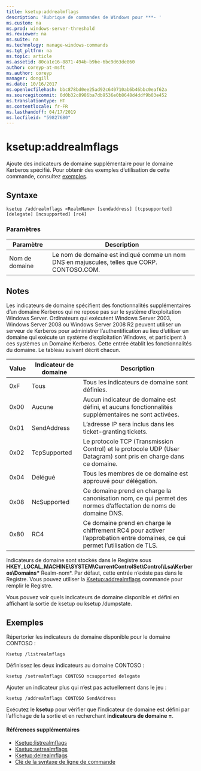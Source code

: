 ```yaml
---
title: ksetup:addrealmflags
description: 'Rubrique de commandes de Windows pour ***- '
ms.custom: na
ms.prod: windows-server-threshold
ms.reviewer: na
ms.suite: na
ms.technology: manage-windows-commands
ms.tgt_pltfrm: na
ms.topic: article
ms.assetid: 80ca1e16-8871-494b-b9be-6bc9d63de860
author: coreyp-at-msft
ms.author: coreyp
manager: dongill
ms.date: 10/16/2017
ms.openlocfilehash: bbc878bd0ee25ad92c640710ab6b46bbc0eaf62a
ms.sourcegitcommit: 0d0b32c8986ba7db9536e0b8648d4ddf9b03e452
ms.translationtype: HT
ms.contentlocale: fr-FR
ms.lasthandoff: 04/17/2019
ms.locfileid: "59827680"
---
```

# <a name="ksetupaddrealmflags"></a>ksetup:addrealmflags



Ajoute des indicateurs de domaine supplémentaire pour le domaine Kerberos spécifié. Pour obtenir des exemples d’utilisation de cette commande, consultez [exemples](#BKMK_Examples).

## <a name="syntax"></a>Syntaxe

```
ksetup /addrealmflags <RealmName> [sendaddress] [tcpsupported] [delegate] [ncsupported] [rc4]
```

### <a name="parameters"></a>Paramètres

|Paramètre|Description|
|---------|-----------|
|Nom de domaine|Le nom de domaine est indiqué comme un nom DNS en majuscules, telles que CORP. CONTOSO.COM.|

## <a name="remarks"></a>Notes

Les indicateurs de domaine spécifient des fonctionnalités supplémentaires d’un domaine Kerberos qui ne repose pas sur le système d’exploitation Windows Server. Ordinateurs qui exécutent Windows Server 2003, Windows Server 2008 ou Windows Server 2008 R2 peuvent utiliser un serveur de Kerberos pour administrer l’authentification au lieu d’utiliser un domaine qui exécute un système d’exploitation Windows, et participent à ces systèmes un Domaine Kerberos. Cette entrée établit les fonctionnalités du domaine. Le tableau suivant décrit chacun.

|Value|Indicateur de domaine|Description|
|-----|----------|-----------|
|0xF|Tous|Tous les indicateurs de domaine sont définies.|
|0x00|Aucune|Aucun indicateur de domaine est défini, et aucuns fonctionnalités supplémentaires ne sont activées.|
|0x01|SendAddress|L’adresse IP sera inclus dans les ticket-granting tickets.|
|0x02|TcpSupported|Le protocole TCP (Transmission Control) et le protocole UDP (User Datagram) sont pris en charge dans ce domaine.|
|0x04|Délégué|Tous les membres de ce domaine est approuvé pour délégation.|
|0x08|NcSupported|Ce domaine prend en charge la canonisation nom, ce qui permet des normes d’affectation de noms de domaine DNS.|
|0x80|RC4|Ce domaine prend en charge le chiffrement RC4 pour activer l’approbation entre domaines, ce qui permet l’utilisation de TLS.|

Indicateurs de domaine sont stockés dans le Registre sous **HKEY_LOCAL_MACHINE\SYSTEM\CurrentControlSet\Control\Lsa\Kerberos\Domains\*** Realm-nom*. Par défaut, cette entrée n’existe pas dans le Registre. Vous pouvez utiliser la [Ksetup:addrealmflags](ksetup-addrealmflags.md) commande pour remplir le Registre.

Vous pouvez voir quels indicateurs de domaine disponible et défini en affichant la sortie de ksetup ou ksetup /dumpstate.

## <a name="BKMK_Examples"></a>Exemples

Répertorier les indicateurs de domaine disponible pour le domaine CONTOSO :
```
Ksetup /listrealmflags
```
Définissez les deux indicateurs au domaine CONTOSO :
```
ksetup /setrealmflags CONTOSO ncsupported delegate
```
Ajouter un indicateur plus qui n’est pas actuellement dans le jeu :
```
ksetup /addrealmflags CONTOSO SendAddress
```
Exécutez le **ksetup** pour vérifier que l’indicateur de domaine est défini par l’affichage de la sortie et en recherchant **indicateurs de domaine =**.

#### <a name="additional-references"></a>Références supplémentaires

-   [Ksetup:listrealmflags](ksetup-listrealmflags.md)
-   [Ksetup:setrealmflags](ksetup-setrealmflags.md)
-   [Ksetup:delrealmflags](ksetup-delrealmflags.md)
-   [Clé de la syntaxe de ligne de commande](command-line-syntax-key.md)